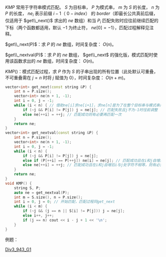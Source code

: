 $KMP$ 常用于字符串模式匹配。 $S$  为目标串， $P$ 为模式串， $m$ 为 $S$ 的长度， $n$ 为 $P$ 的长度， $ne_i$ 表示前缀 $i-1$（ $0-index$） 的 $border$（即最长公共真前后缀，仅适用于 $get\\_next()$ 求出的 $ne$ 数组）和当 $P_i$ 匹配失败时应往前继续匹配的下标（两个函数都适用，默认 $-1$ 为终止符， $ne[0]=-1$），匹配过程解释见注释。

$get\\_next(P)$：求 $P$ 的 $ne$ 数组，时间复杂度： $O(n)$​。

$get\\_nextval(P)$：求 $P$ 的 $ne$ 数组， $get\\_next$ 的强化版，模式匹配时使用该函数求出的 $ne$ 数组，时间复杂度： $O(n)$。

$KMP()$：模式匹配过程，求 $P$ 作为 $S$ 的子串出现的所有位置（此处默认可重叠，不可重叠需在 $j = n$ 时将 $j$ 赋值为 $0$），时间复杂度： $O(n+m)$。

```C++
vector<int> get_next(const string &P) {
    int n = P.size();
	vector<int> ne(n + 1, -1);
	int i = 0, j = -1;
	while (i < n) { // 借助ne[i]求ne[i+1]，求ne[n]是为了在整个目标串与模式串成功匹配后应再往前调整求模式串中其他位置的匹配
		if (~j && P[i] != P[j]) j = ne[j]; // 匹配失败且j不为-1时往前调整
		else ne[++i] = ++j; // 匹配成功则有必要再匹配一次
	}
    return ne;
}
vector<int> get_nextval(const string &P) {
    int n = P.size();
	vector<int> ne(n + 1, -1);
	int i = 0, j = -1;
	while (i < n) {
		if (~j && P[i] != P[j]) j = ne[j];
        else if (P[++i] == P[++j]) ne[i] = ne[j]; // 匹配成功且在i和j自增后i与j处字符相等，则显然当j匹配失败时ne[j]匹配必然也失败，则可以直接使ne[i]=ne[j]减少不必要的匹配步骤
		else ne[++i] = ++j; // 匹配成功且在i和j自增后i与j处字符不相等，则有必要再匹配一次
	}
    return ne;
}
void KMP() {
    string S, P;
    auto ne = get_nextval(P);
    int m = S.size(), n = P.size();
    int i = 0, j = 0; // 开始匹配，匹配过程同get_next
    while (i < m) {
        if (~j && (j == n || S[i] != P[j])) j = ne[j];
        else i++, j++;
        if (j == n) cout << i - j + 1 << '\n';
    }
}
```

例题：

[Div3_943_G1](https://codeforces.com/contest/1968/problem/G1)
